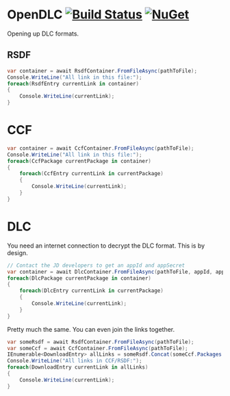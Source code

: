 # OpenDLC [![Build Status](https://travis-ci.org/nikeee/OpenDLC.svg)](https://travis-ci.org/nikeee/OpenDLC) [![NuGet](https://img.shields.io/nuget/v/OpenDLC.svg)](https://www.nuget.org/packages/OpenDLC/)

Opening up DLC formats.


## RSDF
```C#
var container = await RsdfContainer.FromFileAsync(pathToFile);
Console.WriteLine("All link in this file:");
foreach(RsdfEntry currentLink in container)
{
    Console.WriteLine(currentLink);
}
```

# CCF
```C#
var container = await CcfContainer.FromFileAsync(pathToFile);
Console.WriteLine("All link in this file:");
foreach(CcfPackage currentPackage in container)
{
    foreach(CcfEntry currentLink in currentPackage)
    {
        Console.WriteLine(currentLink);
    }
}
```

# DLC
You need an internet connection to decrypt the DLC format. This is by design.
```C#
// Contact the JD developers to get an appId and appSecret
var container = await DlcContainer.FromFileAsync(pathToFile, appId, appRevision, appSecret);
foreach(DlcPackage currentPackage in container)
{
    foreach(DlcEntry currentLink in currentPackage)
    {
        Console.WriteLine(currentLink);
    }
}
```


Pretty much the same. You can even join the links together.
```C#
var someRsdf = await RsdfContainer.FromFileAsync(pathToFile);
var someCcf = await CcfContainer.FromFileAsync(pathToFile);
IEnumerable<DownloadEntry> allLinks = someRsdf.Concat(someCcf.Packages.Concat());
Console.WriteLine("All links in CCF/RSDF:");
foreach(DownloadEntry currentLink in allLinks)
{
    Console.WriteLine(currentLink);
}
```
